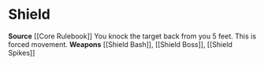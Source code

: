 ﻿---
id: '12'
name: Shield
rarity: Common
source: '[[DATABASE/source/Core Rulebook|Core Rulebook]]'
trait: null
type: Weapon Critical Specialization

---
# Shield

**Source** [[Core Rulebook]] 
You knock the target back from you 5 feet. This is forced movement.
**Weapons** [[Shield Bash]], [[Shield Boss]], [[Shield Spikes]]